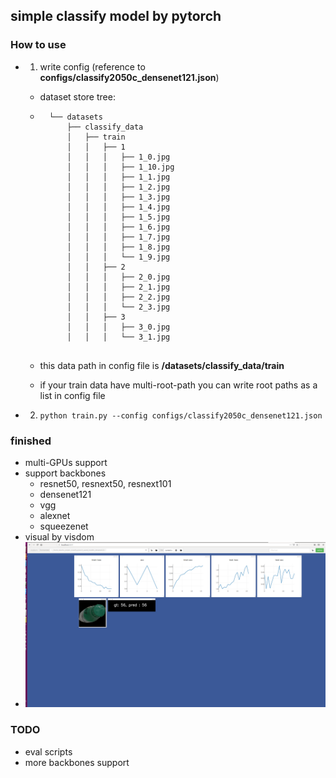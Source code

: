 ## simple classify model by pytorch
### How to use
* 1. write config (reference to **configs/classify2050c_densenet121.json**)
    * dataset store tree:
    * ```.
        └── datasets
            ├── classify_data
            │   ├── train
            │   │   ├── 1
            │   │   │   ├── 1_0.jpg
            │   │   │   ├── 1_10.jpg
            │   │   │   ├── 1_1.jpg
            │   │   │   ├── 1_2.jpg
            │   │   │   ├── 1_3.jpg
            │   │   │   ├── 1_4.jpg
            │   │   │   ├── 1_5.jpg
            │   │   │   ├── 1_6.jpg
            │   │   │   ├── 1_7.jpg
            │   │   │   ├── 1_8.jpg
            │   │   │   └── 1_9.jpg
            │   │   ├── 2
            │   │   │   ├── 2_0.jpg
            │   │   │   ├── 2_1.jpg
            │   │   │   ├── 2_2.jpg
            │   │   │   └── 2_3.jpg
            │   │   ├── 3
            │   │   │   ├── 3_0.jpg
            │   │   │   └── 3_1.jpg
    
       ```

    * this data path in config file is **/datasets/classify_data/train**
    * if your train data have multi-root-path you can write root paths as a list in config file 
* 2. `python train.py --config configs/classify2050c_densenet121.json`

### finished
* multi-GPUs support
* support backbones
    * resnet50, resnext50, resnext101
    * densenet121
    * vgg
    * alexnet
    * squeezenet
* visual by visdom
 * ![classify_results](.temp/0.png)

### TODO
* eval scripts
* more backbones support